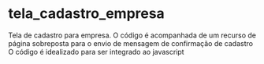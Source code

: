 # tela_cadastro_empresa
Tela de cadastro para empresa. 
O código é acompanhada de um recurso de página sobreposta para o envio de mensagem de confirmação de cadastro
O código é idealizado para ser integrado ao javascript
